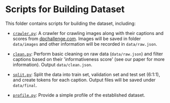 # Scripts for Building Dataset

This folder contains scripts for building the dataset, including:

- [`crawler.py`](crawler.py): A crawler for crawling images along with their captions and scores from [dpchallenge.com](https://www.dpchallenge.com/). Images will be saved in folder `data/images` and other information will be recorded in `data/raw.json`.

- [`clean.py`](clean.py): Perform basic cleaning on raw data (`data/raw.json`) and filter captions based on their 'informativeness score' (see our paper for more information). Output `data/clean.json`.

- [`split.py`](split.py): Split the data into train set, validation set and test set (6:1:1), and create tokens for each caption. Output files will be saved under `data/final`.

- [`profile.py`](profile.py): Provide a simple profile of the established dataset.

